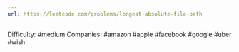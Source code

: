 ```yaml
---
url: https://leetcode.com/problems/longest-absolute-file-path
---
```


Difficulty: #medium
Companies: #amazon #apple #facebook #google #uber #wish